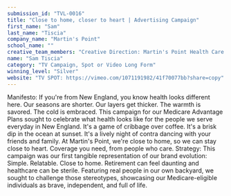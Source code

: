 ```yaml
---
submission_id: "TVL-0016"
title: "Close to home, closer to heart | Advertising Campaign"
first_name: "Sam"
last_name: "Tiscia"
company_name: "Martin's Point"
school_name: ""
creative_team_members: "Creative Direction: Martin's Point Health Care Production: Timber & Frame"
name: "Sam Tiscia"
category: "TV Campaign, Spot or Video Long Form"
winning_level: "Silver"
website: "TV SPOT: https://vimeo.com/1071191982/41f70077bb?share=copy"
---
```


Manifesto: If you're from New England, you know health looks different here. Our seasons are shorter. Our layers get thicker. The warmth is savored. The cold is embraced. This campaign for our Medicare Advantage Plans sought to celebrate what health looks like for the people we serve everyday in New England. It's a game of cribbage over coffee. It's a brisk dip in the ocean at sunset. It's a lively night of contra dancing with your friends and family. At Martin's Point, we're close to home, so we can stay close to heart. Coverage you need, from people who care. Strategy: This campaign was our first tangible representation of our brand evolution: Simple. Relatable. Close to home. Retirement can feel daunting and healthcare can be sterile. Featuring real people in our own backyard, we sought to challenge those stereotypes, showcasing our Medicare-eligible individuals as brave, independent, and full of life.
